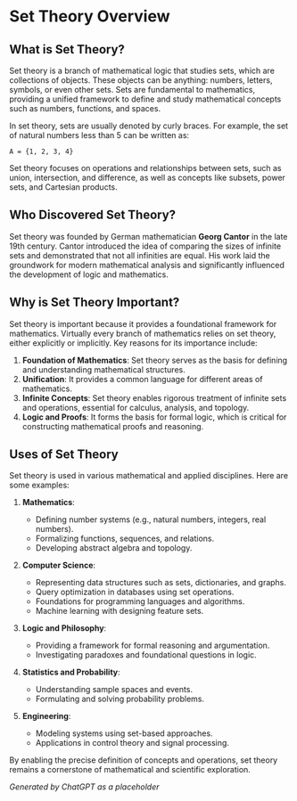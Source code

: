 # Set Theory Overview

## What is Set Theory?
Set theory is a branch of mathematical logic that studies sets, which are collections of objects. These objects can be anything: numbers, letters, symbols, or even other sets. Sets are fundamental to mathematics, providing a unified framework to define and study mathematical concepts such as numbers, functions, and spaces.

In set theory, sets are usually denoted by curly braces. For example, the set of natural numbers less than 5 can be written as:

```
A = {1, 2, 3, 4}
```

Set theory focuses on operations and relationships between sets, such as union, intersection, and difference, as well as concepts like subsets, power sets, and Cartesian products.

## Who Discovered Set Theory?
Set theory was founded by German mathematician **Georg Cantor** in the late 19th century. Cantor introduced the idea of comparing the sizes of infinite sets and demonstrated that not all infinities are equal. His work laid the groundwork for modern mathematical analysis and significantly influenced the development of logic and mathematics.

## Why is Set Theory Important?
Set theory is important because it provides a foundational framework for mathematics. Virtually every branch of mathematics relies on set theory, either explicitly or implicitly. Key reasons for its importance include:

1. **Foundation of Mathematics**: Set theory serves as the basis for defining and understanding mathematical structures.
2. **Unification**: It provides a common language for different areas of mathematics.
3. **Infinite Concepts**: Set theory enables rigorous treatment of infinite sets and operations, essential for calculus, analysis, and topology.
4. **Logic and Proofs**: It forms the basis for formal logic, which is critical for constructing mathematical proofs and reasoning.

## Uses of Set Theory
Set theory is used in various mathematical and applied disciplines. Here are some examples:

1. **Mathematics**:
   - Defining number systems (e.g., natural numbers, integers, real numbers).
   - Formalizing functions, sequences, and relations.
   - Developing abstract algebra and topology.

2. **Computer Science**:
   - Representing data structures such as sets, dictionaries, and graphs.
   - Query optimization in databases using set operations.
   - Foundations for programming languages and algorithms.
   - Machine learning with designing feature sets.

3. **Logic and Philosophy**:
   - Providing a framework for formal reasoning and argumentation.
   - Investigating paradoxes and foundational questions in logic.

4. **Statistics and Probability**:
   - Understanding sample spaces and events.
   - Formulating and solving probability problems.

5. **Engineering**:
   - Modeling systems using set-based approaches.
   - Applications in control theory and signal processing.

By enabling the precise definition of concepts and operations, set theory remains a cornerstone of mathematical and scientific exploration.

*Generated by ChatGPT as a placeholder*